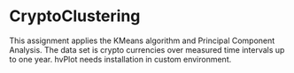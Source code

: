 # CryptoClustering
This assignment applies the KMeans algorithm and Principal Component Analysis.
The data set is crypto currencies over measured time intervals up to one year.
hvPlot needs installation in custom environment.
